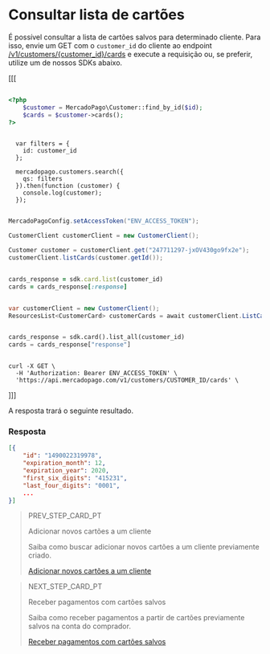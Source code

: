 # Consultar lista de cartões

É possível consultar a lista de cartões salvos para determinado cliente. Para isso, envie um GET com o `customer_id` do cliente ao endpoint [/v1/customers/{customer_id}/cards](/developers/pt/reference/cards/_customers_customer_id_cards/get) e execute a requisição ou, se preferir, utilize um de nossos SDKs abaixo.


[[[

```php

<?php
    $customer = MercadoPago\Customer::find_by_id($id);
    $cards = $customer->cards();
?>

```
```node

  var filters = {
    id: customer_id
  };

  mercadopago.customers.search({
    qs: filters
  }).then(function (customer) {
    console.log(customer);
  });

```
```java

MercadoPagoConfig.setAccessToken("ENV_ACCESS_TOKEN");

CustomerClient customerClient = new CustomerClient();

Customer customer = customerClient.get("247711297-jxOV430go9fx2e");
customerClient.listCards(customer.getId());

```
```ruby

cards_response = sdk.card.list(customer_id)
cards = cards_response[:response]

```
```csharp

var customerClient = new CustomerClient();
ResourcesList<CustomerCard> customerCards = await customerClient.ListCardsAsync("CUSTOMER_ID");

```
```python

cards_response = sdk.card().list_all(customer_id)
cards = cards_response["response"]

```
```curl

curl -X GET \
  -H 'Authorization: Bearer ENV_ACCESS_TOKEN' \
  'https://api.mercadopago.com/v1/customers/CUSTOMER_ID/cards' \

```
]]]

A resposta trará o seguinte resultado.

### Resposta

```json
[{
    "id": "1490022319978",
    "expiration_month": 12,
    "expiration_year": 2020,
    "first_six_digits": "415231",
    "last_four_digits": "0001",
    ...
}]
```

> PREV_STEP_CARD_PT
>
> Adicionar novos cartões a um cliente
>
> Saiba como buscar adicionar novos cartões a um cliente previamente criado.
>
> [Adicionar novos cartões a um cliente](/developers/pt/docs/checkout-api/cards-and-customers-management/add-new-cards-to-customer)

> NEXT_STEP_CARD_PT
>
> Receber pagamentos com cartões salvos
>
> Saiba como receber pagamentos a partir de cartões previamente salvos na conta do comprador.
>
> [Receber pagamentos com cartões salvos](/developers/pt/docs/checkout-api/cards-and-customers-management/receive-payments-with-saved-cards)
